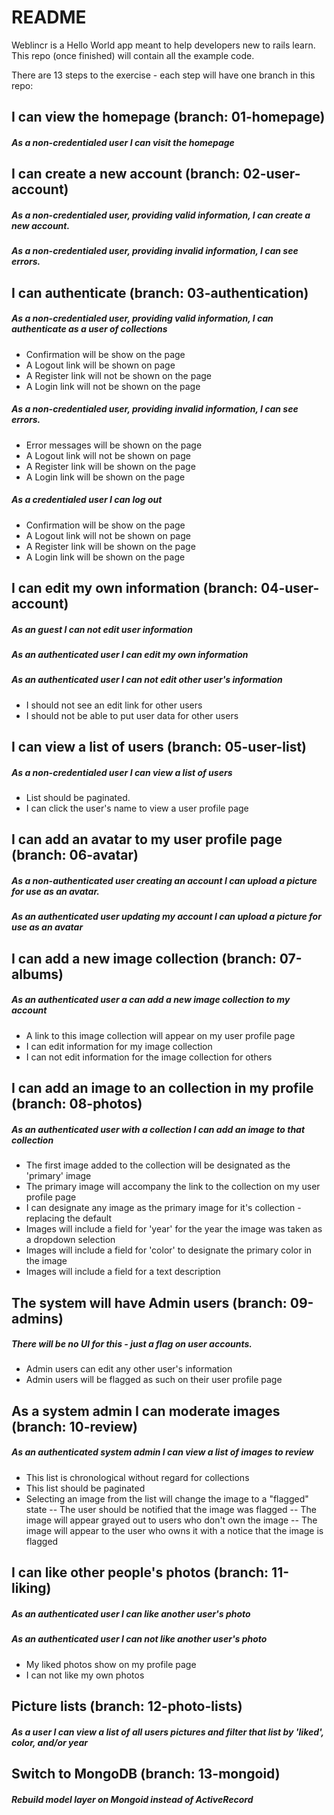 # README

Weblincr is a Hello World app meant to help developers new to rails learn. This repo (once finished) will contain all the example code.

There are 13 steps to the exercise - each step will have one branch in this repo:

## I can view the homepage (branch: 01-homepage)

##### As a non-credentialed user I can visit the homepage

## I can create a new account (branch: 02-user-account)

##### As a non-credentialed user, providing valid information, I can create a new account.
##### As a non-credentialed user, providing invalid information, I can see errors.

## I can authenticate (branch: 03-authentication)

##### As a non-credentialed user, providing valid information, I can authenticate as a user of collections
- Confirmation will be show on the page
- A Logout link will be shown on page
- A Register link will not be shown on the page
- A Login link will not be shown on the page

##### As a non-credentialed user, providing invalid information, I can see errors.
- Error messages will be shown on the page
- A Logout link will not be shown on page
- A Register link will be shown on the page
- A Login link will be shown on the page

##### As a credentialed user I can log out
- Confirmation will be show on the page
- A Logout link will not be shown on page
- A Register link will be shown on the page
- A Login link will be shown on the page

## I can edit my own information (branch: 04-user-account)

##### As an guest I can not edit user information

##### As an authenticated user I can edit my own information

##### As an authenticated user I can not edit other user's information
- I should not see an edit link for other users
- I should not be able to put user data for other users

## I can view a list of users (branch: 05-user-list)

##### As a non-credentialed user I can view a list of users
- List should be paginated.
- I can click the user's name to view a user profile page

## I can add an avatar to my user profile page (branch: 06-avatar)
##### As a non-authenticated user creating an account I can upload a picture for use as an avatar.
##### As an authenticated user updating my account I can upload a picture for use as an avatar

## I can add a new image collection (branch: 07-albums)
##### As an authenticated user a can add a new image collection to my account
- A link to this image collection will appear on my user profile page
- I can edit information for my image collection
- I can not edit information for the image collection for others

## I can add an image to an collection in my profile (branch: 08-photos)
##### As an authenticated user with a collection I can add an image to that collection
- The first image added to the collection will be designated as the 'primary' image
- The primary image will accompany the link to the collection on my user profile page
- I can designate any image as the primary image for it's collection - replacing the default
- Images will include a field for 'year' for the year the image was taken as a dropdown selection
- Images will include a field for 'color' to designate the primary color in the image
- Images will include a field for a text description

## The system will have Admin users (branch: 09-admins)
##### There will be no UI for this - just a flag on user accounts.
- Admin users can edit any other user's information
- Admin users will be flagged as such on their user profile page


## As a system admin I can moderate images (branch: 10-review)
##### As an authenticated system admin I can view a list of images to review

- This list is chronological without regard for collections
- This list should be paginated
- Selecting an image from the list will change the image to a "flagged" state -- The user should be notified that the image was flagged -- The image will appear grayed out to users who don't own the image -- The image will appear to the user who owns it with a notice that the image is flagged

## I can like other people's photos (branch: 11-liking)
##### As an authenticated user I can like another user's photo
##### As an authenticated user I can not like another user's photo
- My liked photos show on my profile page
- I can not like my own photos

## Picture lists (branch: 12-photo-lists)
##### As a user I can view a list of all users pictures and filter that list by 'liked', color, and/or year

## Switch to MongoDB (branch: 13-mongoid)
##### Rebuild model layer on Mongoid instead of ActiveRecord
